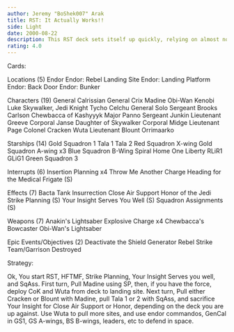 ```yaml
---
author: Jeremy "BoShek007" Arak
title: RST: It Actually Works!!
side: Light
date: 2000-08-22
description: This RST deck sets itself up quickly, relying on almost no cards in your hand, with control of Endor
rating: 4.0
---
```

Cards: 

Locations (5)
Endor
Endor: Rebel Landing Site
Endor: Landing Platform
Endor: Back Door
Endor: Bunker

Characters (19)
General Calrissian
General Crix Madine
Obi-Wan Kenobi
Luke Skywalker, Jedi Knight
Tycho Celchu
General Solo
Sergeant Brooks Carlson
Chewbacca of Kashyyyk
Major Panno
Sergeant Junkin
Lieutenant Greeve
Corporal Janse
Daughter of Skywalker
Corporal Midge
Lieutenant Page
Colonel Cracken
Wuta
Lieutenant Blount
Orrimaarko

Starships (14)
Gold Squadron 1
Tala 1
Tala 2
Red Squadron X-wing
Gold Squadron A-wing x3
Blue Squadron B-Wing
Spiral
Home One
Liberty
RLiR1
GLiG1
Green Squadron 3

Interrupts (6)
Insertion Planning x4
Throw Me Another Charge
Heading for the Medical Frigate (S)

Effects (7)
Bacta Tank
Insurrection
Close Air Support
Honor of the Jedi
Strike Planning (S)
Your Insight Serves You Well (S)
Squadron Assignments (S)


Weapons (7)
Anakin's Lightsaber
Explosive Charge x4
Chewbacca's Bowcaster
Obi-Wan's Lightsaber

Epic Events/Objectives (2)
Deactivate the Shield Generator
Rebel Strike Team/Garrison Destroyed






Strategy: 

Ok, You start RST, HFTMF, Strike Planning, Your
Insight Serves you well, and SqAss. First turn,
Pull Madine using SP, then, if you have the force,
 deploy CoK and Wuta from deck to landing site.
Next turn, Pull either Cracken or Blount with
Madine, pull Tala 1 or 2 with SqAss, and sacrifice Your Insight for
Close Air Support or Honor, depending on the deck
you are up against. Use Wuta to pull more sites,
and use endor commandos, GenCal in GS1, GS A-wings,
BS B-wings, leaders, etc to defend in space. 